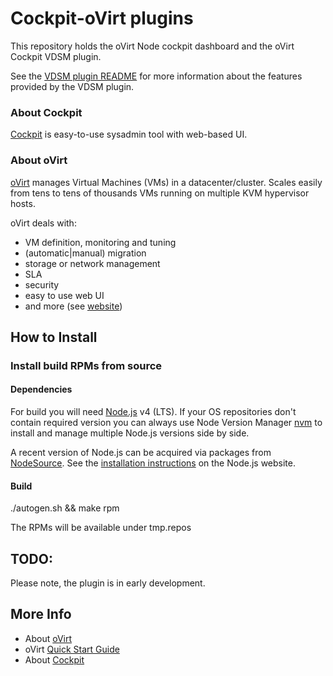 # Cockpit-oVirt plugins
This repository holds the oVirt Node cockpit dashboard and the oVirt Cockpit VDSM plugin.

See the [VDSM plugin README](vdsm/README.md) for more information about the features provided by the VDSM plugin.

### About Cockpit
[Cockpit](http://cockpit-project.org/) is easy-to-use sysadmin tool with web-based UI.

### About oVirt
[oVirt](http://www.ovirt.org/Home) manages Virtual Machines (VMs) in a datacenter/cluster.
Scales easily from tens to tens of thousands VMs running on multiple KVM hypervisor hosts.

oVirt deals with:
* VM definition, monitoring and tuning
* (automatic|manual) migration
* storage or network management
* SLA
* security
* easy to use web UI
* and more (see [website](http://www.ovirt.org/Home))


## How to Install
### Install build RPMs from source
#### Dependencies
For build you will need [Node.js](https://nodejs.org/) v4 (LTS). If your OS repositories don't contain
required version you can always use Node Version Manager [nvm](https://github.com/creationix/nvm) to
install and manage multiple Node.js versions side by side.

A recent version of Node.js can be acquired via packages from [NodeSource](http://nodesource.com). See the [installation instructions](https://nodejs.org/en/download/package-manager/#enterprise-linux-and-fedora) on the Node.js website.

#### Build
./autogen.sh && make rpm

The RPMs will be available under tmp.repos

## TODO:
Please note, the plugin is in early development.

## More Info
* About [oVirt](http://www.ovirt.org/Home)
* oVirt [Quick Start Guide](http://www.ovirt.org/Quick_Start_Guide)
* About [Cockpit](http://cockpit-project.org/)

